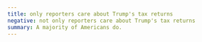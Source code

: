 ```yaml
---
title: only reporters care about Trump's tax returns
negative: not only reporters care about Trump's tax returns
summary: A majority of Americans do.
---
```

